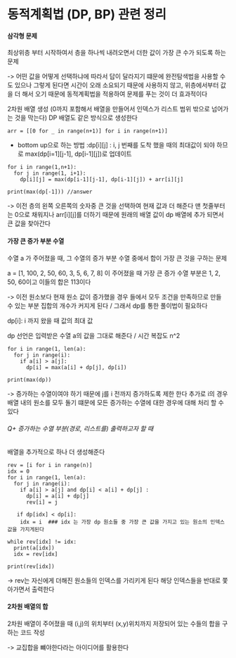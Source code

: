 # 동적계획법 (DP, BP) 관련 정리 

#### 삼각형 문제 

최상위층 부터 시작하여서 층을 하나씩 내려오면서 더한 값이 가장 큰 수가 되도록 하는 문제 

-> 어떤 값을 어떻게 선택하냐에 따라서 답이 달라지기 떄문에 완전탐색법을 사용할 수 도 있으나 그렇게 된다면
시간이 오래 소요되기 때문에 사용하지 않고, 위층에서부터 값을 더 해서 오기 때문에 동적계획법을 적용하여
문제를 푸는 것이 더 효과적이다 

2차원 배열 생성 (0까지 포함해서 배열을 만들어서 인덱스가 리스트 범위 밖으로 넘어가는 것을 막는다) 
DP 배열도 같은 방식으로 생성한다 
```
arr = [[0 for _ in range(n+1)] for i in range(n+1)]
```
- bottom up으로 하는 방법
:dp[i][j] : i, j 번째를 도착 했을 때의 최대값이 되야 하므로 max(dp[i=1][j-1], dp[i-1][j])로 업데이트 

```
for i in range(1,n+1):
  for j in range(1, i+1):
    dp[i][j] = max(dp[i-1][j-1], dp[i-1][j]) + arr[i][j]
    
print(max(dp[-1])) //answer
```
-> 이전 층의 왼쪽 오른쪽의 숫자중 큰 것을 선택하여 현재 값과 더 해준다 
맨 첫줄부터는 0으로 채워지나 arr[i][j]를 더하기 때문에 원래의 배열 값이 dp 배열에 추가 되면서 큰 값을 찾아간다 

#### 가장 큰 증가 부분 수열 

수열 a 가 주어졌을 때, 그 수열의 증가 부분 수열 중에서 합이 가장 큰 것을 구하는 문제

a = [1, 100, 2, 50, 60, 3, 5, 6, 7, 8] 이 주어졌을 때 가장 큰 증가 수열 부분은 1, 2, 50, 60이고 이들의 합은 113이다 

-> 이전 원소보다 현재 원소 값이 증가했을 경우 들에서 모두 조건을 만족하므로 만들 수 있는 부분 집합의 개수가 커지게 된다 / 그래서 dp를 통한 풀이법이 필요하다


dp[i]: i 까지 왔을 때 값의 최대 값 

dp 선언은 입력받은 수열 a의 값을 그대로 해준다 / 시간 복잡도 n^2
```
for i in range(1, len(a):
  for j in range(i):
    if a[i] > a[j]:
      dp[i] = max(a[i] + dp[j], dp[i])
      
print(max(dp))
```
-> 증가하는 수열이여야 하기 때문에 j를 i 전까지 증가하도록 제한 한다 추가로 i의 경우 배열 내의 원소를 모두 돌기 떄문에 모든 증가하는 수열에 대한 경우에 대해 처리 할 수 있다

###### Q+ 증가하는 수열 부분(경로, 리스트를) 출력하고자 할 때

배열을 추가적으로 하나 더 생성해준다 

```
rev = [i for i in range(n)] 
idx = 0
for i in range(1, len(a):
  for j in range(i):
    if a[i] > a[j] and dp[i] < a[i] + dp[j] :
      dp[i] = a[i] + dp[j]
      rev[i] = j 
   
   if dp[idx] < dp[i]:
    idx = i  ### idx 는 가장 dp 원소들 중 가장 큰 값을 가지고 있는 원소의 인덱스 값을 가지게된다 
    
while rev[idx] != idx:
  print(a[idx])
  idx = rev[idx]
  
print(rev[idx])
```
-> rev는 자신에게 더해진 원소들의 인덱스를 가리키게 된다 해당 인덱스들을 반대로 쫓아가면서 출력한다 


#### 2차원 배열의 합 

2차원 배열이 주어졌을 때 (i,j)의 위치부터 (x,y)위치까지 저장되어 있는 수들의 합을 구하는 코드 작성 

-> 교집합을 뺴야한다라는 아이디어를 활용한다 

